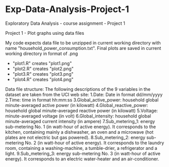 # Exp-Data-Analysis-Project-1
Exploratory Data Analysis - course assignment - Project 1

Project 1 - Plot graphs using data files 

My code expects data file to be unzipped in current working directory with name "household_power_consumption.txt".
Final plots are saved in current working directory in format of .png 
- "plot1.R" creates "plot1.png" 
- "plot2.R" creates "plot2.png"
- "plot3.R" creates "plot3.png"
- "plot4.R" creates "plot4.png"




Data file structure:
The following descriptions of the 9 variables in the dataset are taken from the UCI web site:
1.Date: Date in format dd/mm/yyyy 
2.Time: time in format hh:mm:ss 
3.Global_active_power: household global minute-averaged active power (in kilowatt) 
4.Global_reactive_power: household global minute-averaged reactive power (in kilowatt) 
5.Voltage: minute-averaged voltage (in volt) 
6.Global_intensity: household global minute-averaged current intensity (in ampere) 
7.Sub_metering_1: energy sub-metering No. 1 (in watt-hour of active energy). It corresponds to the kitchen, containing mainly a dishwasher, an oven and a microwave (hot plates are not electric but gas powered). 
8.Sub_metering_2: energy sub-metering No. 2 (in watt-hour of active energy). It corresponds to the laundry room, containing a washing-machine, a tumble-drier, a refrigerator and a light. 
9.Sub_metering_3: energy sub-metering No. 3 (in watt-hour of active energy). It corresponds to an electric water-heater and an air-conditioner.

